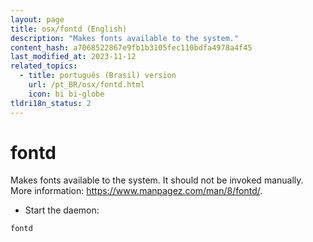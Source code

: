 ```yaml
---
layout: page
title: osx/fontd (English)
description: "Makes fonts available to the system."
content_hash: a7068522867e9fb1b3105fec110bdfa4978a4f45
last_modified_at: 2023-11-12
related_topics:
  - title: português (Brasil) version
    url: /pt_BR/osx/fontd.html
    icon: bi bi-globe
tldri18n_status: 2
---
```

# fontd

Makes fonts available to the system.
It should not be invoked manually.
More information: <https://www.manpagez.com/man/8/fontd/>.

- Start the daemon:

`fontd`
